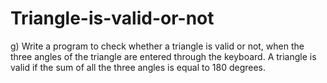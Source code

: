 # Triangle-is-valid-or-not
g) Write a program to check whether a triangle is valid or not, when the three angles of the triangle are entered through the keyboard. A triangle is valid if the sum of all the three angles is equal to 180 degrees.
